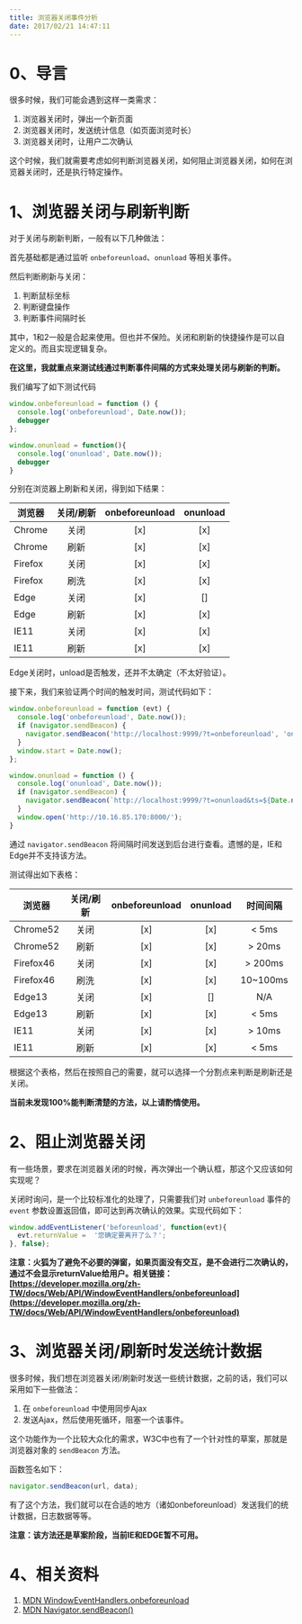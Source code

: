 ```yaml
---
title: 浏览器关闭事件分析
date: 2017/02/21 14:47:11
---
```


# 0、导言

很多时候，我们可能会遇到这样一类需求：

1. 浏览器关闭时，弹出一个新页面
2. 浏览器关闭时，发送统计信息（如页面浏览时长）
3. 浏览器关闭时，让用户二次确认

这个时候，我们就需要考虑如何判断浏览器关闭，如何阻止浏览器关闭，如何在浏览器关闭时，还是执行特定操作。

# 1、浏览器关闭与刷新判断

对于关闭与刷新判断，一般有以下几种做法：

首先基础都是通过监听 ``onbeforeunload``、``onunload`` 等相关事件。

然后判断刷新与关闭：

1. 判断鼠标坐标
2. 判断键盘操作
3. 判断事件间隔时长

其中，1和2一般是合起来使用。但也并不保险。关闭和刷新的快捷操作是可以自定义的。而且实现逻辑复杂。

**在这里，我就重点来测试线通过判断事件间隔的方式来处理关闭与刷新的判断。** 

我们编写了如下测试代码

```javascript
window.onbeforeunload = function () {
  console.log('onbeforeunload', Date.now());
  debugger
};

window.onunload = function(){
  console.log('onunload', Date.now());
  debugger
}
```

分别在浏览器上刷新和关闭，得到如下结果：

| 浏览器  | 关闭/刷新 | onbeforeunload  | onunload  |
|---|:---:|:---:|:---:|
| Chrome | 关闭 | [x] | [x] |
| Chrome | 刷新 | [x] | [x] |
| Firefox | 关闭 | [x] | [x] |
| Firefox | 刷洗 | [x] | [x] |
| Edge | 关闭 | [x] | [] |
| Edge | 刷新 | [x] | [x] |
| IE11 | 关闭 | [x] | [x] |
| IE11 | 刷新 | [x] | [x] |

Edge关闭时，unload是否触发，还并不太确定（不太好验证）。

接下来，我们来验证两个时间的触发时间，测试代码如下：

```javascript
window.onbeforeunload = function (evt) {
  console.log('onbeforeunload', Date.now());
  if (navigator.sendBeacon) {
    navigator.sendBeacon('http://localhost:9999/?t=onbeforeunload', 'onbeforeunload');
  }
  window.start = Date.now();
};

window.onunload = function () {
  console.log('onunload', Date.now());
  if (navigator.sendBeacon) {
    navigator.sendBeacon(`http://localhost:9999/?t=onunload&ts=${Date.now() - window.start}`, 'onunload');
  }
  window.open('http://10.16.85.170:8000/');
}
```

通过 ``navigator.sendBeacon`` 将间隔时间发送到后台进行查看。遗憾的是，IE和Edge并不支持该方法。

测试得出如下表格：

| 浏览器  | 关闭/刷新 | onbeforeunload  | onunload  | 时间间隔 |
|---|:---:|:---:|:---:|:---:|
| Chrome52 | 关闭 | [x] | [x] | < 5ms |
| Chrome52 | 刷新 | [x] | [x] | > 20ms |
| Firefox46 | 关闭 | [x] | [x] | > 200ms |
| Firefox46 | 刷洗 | [x] | [x] | 10~100ms |
| Edge13 | 关闭 | [x] | [] | N/A |
| Edge13 | 刷新 | [x] | [x] | < 5ms |
| IE11 | 关闭 | [x] | [x] | > 10ms |
| IE11 | 刷新 | [x] | [x] | < 5ms |

根据这个表格，然后在按照自己的需要，就可以选择一个分割点来判断是刷新还是关闭。

**当前未发现100%能判断清楚的方法，以上请酌情使用。**

# 2、阻止浏览器关闭

有一些场景，要求在浏览器关闭的时候，再次弹出一个确认框，那这个又应该如何实现呢？

关闭时询问，是一个比较标准化的处理了，只需要我们对 ``unbeforeunload`` 事件的 ``event`` 参数设置返回值，即可达到再次确认的效果。实现代码如下：

```javascript
window.addEventListener('beforeunload', function(evt){
  evt.returnValue =  '您确定要离开了么？';
}, false);
```

**注意：火狐为了避免不必要的弹窗，如果页面没有交互，是不会进行二次确认的，通过不会显示returnValue给用户。相关链接： [https://developer.mozilla.org/zh-TW/docs/Web/API/WindowEventHandlers/onbeforeunload](https://developer.mozilla.org/zh-TW/docs/Web/API/WindowEventHandlers/onbeforeunload)**

# 3、浏览器关闭/刷新时发送统计数据

很多时候，我们想在浏览器关闭/刷新时发送一些统计数据，之前的话，我们可以采用如下一些做法：

1. 在 ``onbeforeunload`` 中使用同步Ajax
2. 发送Ajax，然后使用死循环，阻塞一个该事件。

这个功能作为一个比较大众化的需求，W3C中也有了一个针对性的草案，那就是浏览器对象的 ``sendBeacon`` 方法。

函数签名如下：

```javascript
navigator.sendBeacon(url, data);
```

有了这个方法，我们就可以在合适的地方（诸如onbeforeunload）发送我们的统计数据，日志数据等等。

**注意：该方法还是草案阶段，当前IE和EDGE暂不可用。**


# 4、相关资料

1. [MDN WindowEventHandlers.onbeforeunload](https://developer.mozilla.org/zh-TW/docs/Web/API/WindowEventHandlers/onbeforeunload)
2. [MDN Navigator.sendBeacon()](https://developer.mozilla.org/en-US/docs/Web/API/Navigator/sendBeacon)
